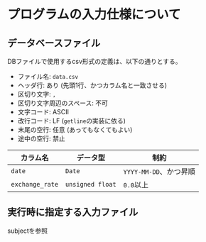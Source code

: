 # プログラムの入力仕様について

## データベースファイル

DBファイルで使用するcsv形式の定義は、以下の通りとする。

- ファイル名: `data.csv`
- ヘッダ行: あり (先頭1行、かつカラム名と一致させる)
- 区切り文字: `,`
- 区切り文字周辺のスペース: 不可
- 文字コード: ASCII
- 改行コード: LF (`getline`の実装に依る)
- 末尾の空行: 任意 (あってもなくてもよい)
- 途中の空行: 禁止

|カラム名|データ型|制約|
|---|---|---|
|`date`|`Date`|`YYYY-MM-DD`、かつ昇順|
|`exchange_rate`|`unsigned float`|`0.0`以上|

## 実行時に指定する入力ファイル

subjectを参照

